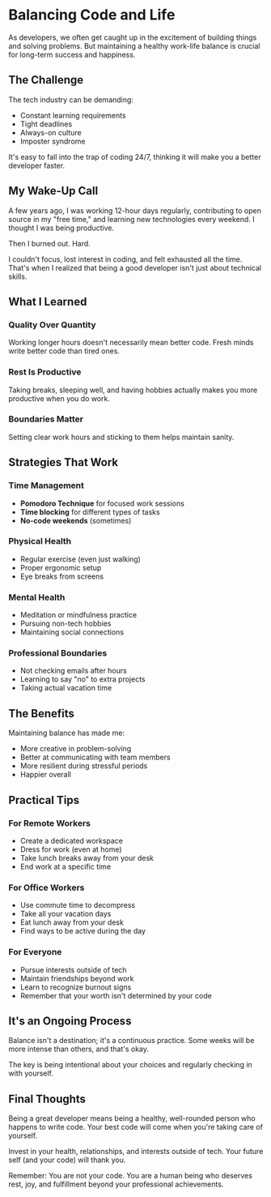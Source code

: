 # Balancing Code and Life

As developers, we often get caught up in the excitement of building things and solving problems. But maintaining a healthy work-life balance is crucial for long-term success and happiness.

## The Challenge

The tech industry can be demanding:
- Constant learning requirements
- Tight deadlines
- Always-on culture
- Imposter syndrome

It's easy to fall into the trap of coding 24/7, thinking it will make you a better developer faster.

## My Wake-Up Call

A few years ago, I was working 12-hour days regularly, contributing to open source in my "free time," and learning new technologies every weekend. I thought I was being productive.

Then I burned out. Hard.

I couldn't focus, lost interest in coding, and felt exhausted all the time. That's when I realized that being a good developer isn't just about technical skills.

## What I Learned

### Quality Over Quantity
Working longer hours doesn't necessarily mean better code. Fresh minds write better code than tired ones.

### Rest Is Productive
Taking breaks, sleeping well, and having hobbies actually makes you more productive when you do work.

### Boundaries Matter
Setting clear work hours and sticking to them helps maintain sanity.

## Strategies That Work

### Time Management
- **Pomodoro Technique** for focused work sessions
- **Time blocking** for different types of tasks
- **No-code weekends** (sometimes)

### Physical Health
- Regular exercise (even just walking)
- Proper ergonomic setup
- Eye breaks from screens

### Mental Health
- Meditation or mindfulness practice
- Pursuing non-tech hobbies
- Maintaining social connections

### Professional Boundaries
- Not checking emails after hours
- Learning to say "no" to extra projects
- Taking actual vacation time

## The Benefits

Maintaining balance has made me:
- More creative in problem-solving
- Better at communicating with team members
- More resilient during stressful periods
- Happier overall

## Practical Tips

### For Remote Workers
- Create a dedicated workspace
- Dress for work (even at home)
- Take lunch breaks away from your desk
- End work at a specific time

### For Office Workers
- Use commute time to decompress
- Take all your vacation days
- Eat lunch away from your desk
- Find ways to be active during the day

### For Everyone
- Pursue interests outside of tech
- Maintain friendships beyond work
- Learn to recognize burnout signs
- Remember that your worth isn't determined by your code

## It's an Ongoing Process

Balance isn't a destination; it's a continuous practice. Some weeks will be more intense than others, and that's okay.

The key is being intentional about your choices and regularly checking in with yourself.

## Final Thoughts

Being a great developer means being a healthy, well-rounded person who happens to write code. Your best code will come when you're taking care of yourself.

Invest in your health, relationships, and interests outside of tech. Your future self (and your code) will thank you.

Remember: You are not your code. You are a human being who deserves rest, joy, and fulfillment beyond your professional achievements.